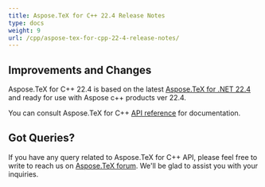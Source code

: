 ```yaml
---
title: Aspose.TeX for C++ 22.4 Release Notes
type: docs
weight: 9
url: /cpp/aspose-tex-for-cpp-22-4-release-notes/
---
```


## Improvements and Changes

Aspose.TeX for C++ 22.4  is based on the latest [Aspose.TeX for .NET 22.4](/tex/net/aspose-tex-for-net-22-4-release-notes/) and ready for use with Aspose c++ products ver 22.4.


You can consult Aspose.TeX for C++ [API reference](https://apireference.aspose.com/tex/cpp/) for documentation.
 
## Got Queries?
If you have any query related to Aspose.TeX for C++ API, please feel free to write to reach us on [Aspose.TeX forum](https://forum.aspose.com/c/tex/). We'll be glad to assist you with your inquiries.
